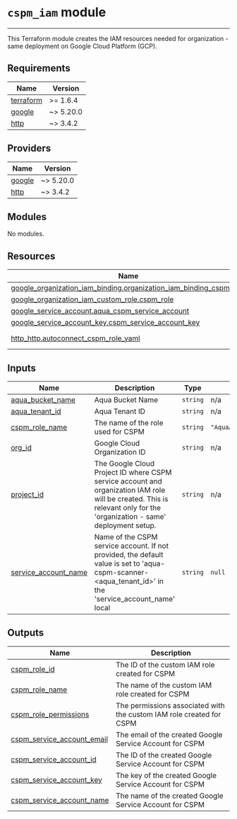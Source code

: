 
# `cspm_iam` module

---

This Terraform module creates the IAM resources needed for organization - same deployment on Google Cloud Platform (GCP).

<!-- BEGIN_TF_DOCS -->
## Requirements

| Name | Version |
|------|---------|
| <a name="requirement_terraform"></a> [terraform](#requirement\_terraform) | >= 1.6.4 |
| <a name="requirement_google"></a> [google](#requirement\_google) | ~> 5.20.0 |
| <a name="requirement_http"></a> [http](#requirement\_http) | ~> 3.4.2 |

## Providers

| Name | Version |
|------|---------|
| <a name="provider_google"></a> [google](#provider\_google) | ~> 5.20.0 |
| <a name="provider_http"></a> [http](#provider\_http) | ~> 3.4.2 |

## Modules

No modules.

## Resources

| Name | Type |
|------|------|
| [google_organization_iam_binding.organization_iam_binding_cspm_role](https://registry.terraform.io/providers/hashicorp/google/latest/docs/resources/organization_iam_binding) | resource |
| [google_organization_iam_custom_role.cspm_role](https://registry.terraform.io/providers/hashicorp/google/latest/docs/resources/organization_iam_custom_role) | resource |
| [google_service_account.aqua_cspm_service_account](https://registry.terraform.io/providers/hashicorp/google/latest/docs/resources/service_account) | resource |
| [google_service_account_key.cspm_service_account_key](https://registry.terraform.io/providers/hashicorp/google/latest/docs/resources/service_account_key) | resource |
| [http_http.autoconnect_cspm_role_yaml](https://registry.terraform.io/providers/hashicorp/http/latest/docs/data-sources/http) | data source |

## Inputs

| Name | Description | Type | Default | Required |
|------|-------------|------|---------|:--------:|
| <a name="input_aqua_bucket_name"></a> [aqua\_bucket\_name](#input\_aqua\_bucket\_name) | Aqua Bucket Name | `string` | n/a | yes |
| <a name="input_aqua_tenant_id"></a> [aqua\_tenant\_id](#input\_aqua\_tenant\_id) | Aqua Tenant ID | `string` | n/a | yes |
| <a name="input_cspm_role_name"></a> [cspm\_role\_name](#input\_cspm\_role\_name) | The name of the role used for CSPM | `string` | `"AquaAutoConnectCSPMRole"` | no |
| <a name="input_org_id"></a> [org\_id](#input\_org\_id) | Google Cloud Organization ID | `string` | n/a | yes |
| <a name="input_project_id"></a> [project\_id](#input\_project\_id) | The Google Cloud Project ID where CSPM service account and organization IAM role will be created. This is relevant only for the 'organization - same' deployment setup. | `string` | n/a | yes |
| <a name="input_service_account_name"></a> [service\_account\_name](#input\_service\_account\_name) | Name of the CSPM service account. If not provided, the default value is set to 'aqua-cspm-scanner-<aqua\_tenant\_id>' in the 'service\_account\_name' local | `string` | `null` | no |

## Outputs

| Name | Description |
|------|-------------|
| <a name="output_cspm_role_id"></a> [cspm\_role\_id](#output\_cspm\_role\_id) | The ID of the custom IAM role created for CSPM |
| <a name="output_cspm_role_name"></a> [cspm\_role\_name](#output\_cspm\_role\_name) | The name of the custom IAM role created for CSPM |
| <a name="output_cspm_role_permissions"></a> [cspm\_role\_permissions](#output\_cspm\_role\_permissions) | The permissions associated with the custom IAM role created for CSPM |
| <a name="output_cspm_service_account_email"></a> [cspm\_service\_account\_email](#output\_cspm\_service\_account\_email) | The email of the created Google Service Account for CSPM |
| <a name="output_cspm_service_account_id"></a> [cspm\_service\_account\_id](#output\_cspm\_service\_account\_id) | The ID of the created Google Service Account for CSPM |
| <a name="output_cspm_service_account_key"></a> [cspm\_service\_account\_key](#output\_cspm\_service\_account\_key) | The key of the created Google Service Account for CSPM |
| <a name="output_cspm_service_account_name"></a> [cspm\_service\_account\_name](#output\_cspm\_service\_account\_name) | The name of the created Google Service Account for CSPM |
<!-- END_TF_DOCS -->
